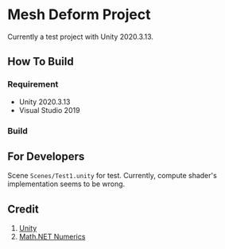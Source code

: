 # Mesh Deform Project

Currently a test project with Unity 2020.3.13.





## How To Build

### Requirement

- Unity 2020.3.13
- Visual Studio 2019



### Build





## For Developers

Scene `Scenes/Test1.unity` for test. Currently, compute shader's implementation seems to be wrong.





## Credit

1. [Unity](https://unity.com/)
1. [Math.NET Numerics](https://github.com/mathnet/mathnet-numerics)



